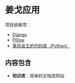 # 姜戈应用

项目依赖项：

* [Django](https://github.com/django/django)
* [Pillow](https://github.com/python-pillow/Pillow)
* [乘风龙王的代码库（Python）](https://github.com/cflw/cflw_py)

## 内容包含

* **知识库**：简单的文档库网站
